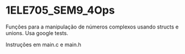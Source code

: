 # 1ELE705_SEM9_4Ops
Funções para a manipulação de números complexos usando structs e unions. Usa google tests.

Instruções em main.c e main.h